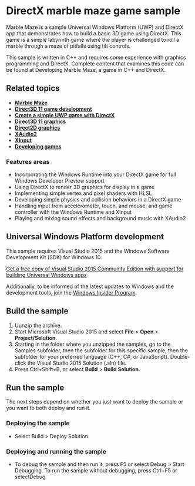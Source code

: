 <!---
  category: GraphicsAndAnimation
  samplefwlink: http://go.microsoft.com/fwlink/?LinkId=624011
--->

# DirectX marble maze game sample

Marble Maze is a sample Universal Windows Platform (UWP) and DirectX app that demonstrates how to build a basic 3D game using DirectX. This game is a simple labyrinth game where the player is challenged to roll a marble through a maze of pitfalls using tilt controls.

This sample is written in C++ and requires some experience with graphics programming and DirectX. Complete content that examines this code can be found at Developing Marble Maze, a game in C++ and DirectX.

## Related topics
- [**Marble Maze**]( http://go.microsoft.com/fwlink/?LinkId=624010)
- [**Direct3D 11 game development**](https://msdn.microsoft.com/en-us/library/windows/apps/mt228367.aspx)
- [**Create a simple UWP game with DirectX**](https://msdn.microsoft.com/en-us/library/windows/apps/mt210793.aspx)
- [**Direct3D 11 graphics**](https://msdn.microsoft.com/en-us/library/windows/apps/ff476080.aspx)
- [**Direct2D graphics** ](https://msdn.microsoft.com/en-us/library/windows/apps/dd370990.aspx)
- [**XAudio2**](https://msdn.microsoft.com/en-us/library/windows/apps/hh405049.aspx)
- [**XInput**](https://msdn.microsoft.com/en-us/library/windows/apps/hh405053.aspx)
- [**Developing games**](https://msdn.microsoft.com/en-us/library/windows/apps/mt228375.aspx)

### Features areas
- Incorporating the Windows Runtime into your DirectX game for full Windows Developer Preview support 
- Using DirectX to render 3D graphics for display in a game 
- Implementing simple vertex and pixel shaders with HLSL 
- Developing simple physics and collision behaviors in a DirectX game 
- Handling input from accelerometer, touch, and mouse, and game controller with the Windows Runtime and XInput 
- Playing and mixing sound effects and background music with XAudio2 

## Universal Windows Platform development

This sample requires Visual Studio 2015 and the Windows Software Development Kit (SDK) for Windows 10. 

[Get a free copy of Visual Studio 2015 Community Edition with support for building Universal Windows apps](http://go.microsoft.com/fwlink/?LinkID=280676)

Additionally, to be informed of the latest updates to Windows and the development tools, join the [Windows Insider Program](https://insider.windows.com/ "Become a Windows Insider").

## Build the sample

1. Uunzip the archive.
2. Start Microsoft Visual Studio 2015 and select **File** \> **Open** \> **Project/Solution**.
3. Starting in the folder where you unzipped the samples, go to the Samples subfolder, then the subfolder for this specific sample, then the subfolder for your preferred language (C++, C#, or JavaScript). Double-click the Visual Studio 2015 Solution (.sln) file.
4. Press Ctrl+Shift+B, or select **Build** \> **Build Solution**.

## Run the sample

The next steps depend on whether you just want to deploy the sample or you want to both deploy and run it.

### Deploying the sample

- Select Build > Deploy Solution. 

### Deploying and running the sample

- To debug the sample and then run it, press F5 or select Debug >  Start Debugging. To run the sample without debugging, press Ctrl+F5 or selectDebug 
